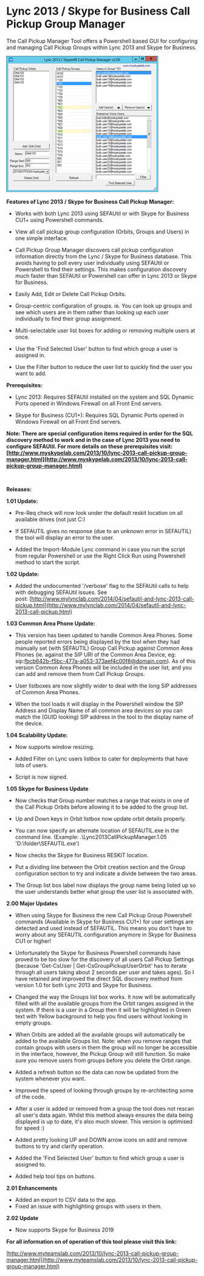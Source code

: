 ﻿Lync 2013 / Skype for Business Call Pickup Group Manager
========================================================

            

The Call Pickup Manager Tool offers a Powershell based GUI for configuring and managing Call Pickup Groups within Lync 2013 and Skype for Business.




![Image](https://github.com/jamescussen/lync-2013-skype-for-business-call-pickup-group-manager/raw/master/callpickupgroupmanager2.00_sm.png)



**Features of Lync 2013 / Skype for Business Call Pickup Manager:**


  *  Works with both Lync 2013 using SEFAUtil or with Skype for Business CU1+ using Powershell commands.

  *  View all call pickup group configuration (Orbits, Groups and Users) in one simple interface.

  *  Call Pickup Group Manager discovers call pickup configuration information directly from the Lync / Skype for Business database. This avoids having to poll every user individually using SEFAUtil or Powershell to find their settings. This makes configuration
 discovery much faster than SEFAUtil or Powershell can offer in Lync 2013 or Skype for Business.

  *  Easily Add, Edit or Delete Call Pickup Orbits. 
  *  Group-centric configuration of groups. ie. You can look up groups and see which users are in them rather than looking up each user individually to find their group assignment.

  *  Multi-selectable user list boxes for adding or removing multiple users at once.

  *  Use the 'Find Selected User' button to find which group a user is assigned in.

  *  Use the Filter button to reduce the user list to quickly find the user you want to add.


**Prerequisites:**


  *  Lync 2013: Requires SEFAUtil installed on the system and SQL Dynamic Ports opened in Windows Firewall on all Front End servers.

  *  Skype for Business (CU1+): Requires SQL Dynamic Ports opened in Windows Firewall on all Front End servers.


**Note: There are special configuration items required in order for the SQL discovery method to work and in the case of Lync 2013 you need to configure SEFAUtil. For more details on these
prerequisites visit: [http://www.myskypelab.com/2013/10/lync-2013-call-pickup-group-manager.html](http://www.myskypelab.com/2013/10/lync-2013-call-pickup-group-manager.html)**


 


**Releases:**

**1.01 Update:**


  *  Pre-Req check will now look under the default reskit location on all available drives (not just C:)

  *  If SEFAUTIL gives no response (due to an unknown error in SEFAUTIL) the tool will display an error to the user.

  *  Added the Import-Module Lync command in case you run the script from regular Powershell or use the Right Click Run using Powershell method to start the script.


**1.02 Update:**


  *  Added the undocumented '/verbose' flag to the SEFAUtil calls to help with debugging SEFAUtil issues. See post: [http://www.mylynclab.com/2014/04/sefautil-and-lync-2013-call-pickup.html](http://www.mylynclab.com/2014/04/sefautil-and-lync-2013-call-pickup.html)



**1.03 Common Area Phone Update:**


  *  This version has been updated to handle Common Area Phones. Some people reported errors being displayed by the tool when they had manually set (with SEFAUTIL) Group Call Pickup against Common Area Phones (ie. against the SIP URI of the Common Area Device,
 eg: sip:fbcb642b-f5bc-477a-a053-373aef4c00f8@domain.com). As of this version Common Area Phones will be included in the user list, and you can add and remove them from Call Pickup Groups.

  *  User listboxes are now slightly wider to deal with the long SIP addresses of Common Area Phones.

  *  When the tool loads it will display in the Powershell window the SIP Address and Display Name of all common area devices so you can match the (GUID looking) SIP address in the tool to the display name of the device.



**1.04 Scalability Update:**


  *  Now supports window resizing. 
  *  Added Filter on Lync users listbox to cater for deployments that have lots of users.

  *  Script is now signed. 

**1.05 Skype for Business Update**


  *  Now checks that Group number matches a range that exists in one of the Call Pickup Orbits before allowing it to be added to the group list.

  *  Up and Down keys in Orbit listbox now update orbit details properly. 
  *  You can now specify an alternate location of SEFAUTIL.exe in the command line. (Example: .\Lync2013CallPickupManager.1.05 'D:\folder\SEFAUTIL.exe')

  *  Now checks the Skype for Business RESKIT location. 
  *  Put a dividing line between the Orbit creation section and the Group configuration section to try and indicate a divide between the two areas.

  *  The Group list box label now displays the group name being listed up so the user understands better what group the user list is associated with.


**2.00 Major Updates**


  *  When using Skype for Business the new Call Pickup Group Powershell commands (Available in Skype for Business CU1+) for user settings are detected and used instead of SEFAUTIL. This means you don't have to worry about any SEFAUTIL configuration anymore in
 Skype for Business CU1 or higher! 
  *  Unfortunately the Skype for Business Powershell commands have proved to be too slow for the discovery of all users Call Pickup Settings (because 'Get-CsUser | Get-CsGroupPickupUserOrbit' has to iterate through all users taking about 2 seconds per user and
 takes ages). So I have retained and improved the direct SQL discovery method from version 1.0 for both Lync 2013 and Skype for Business.

  *  Changed the way the Groups list box works. It now will be automatically filled with all the available groups from the Orbit ranges assigned in the system. If there is a user in a Group then it will be highlighted in Green text with Yellow background to
 help you find users without looking in empty groups. 
  *  When Orbits are added all the available groups will automatically be added to the available Groups list. Note: when you remove ranges that contain groups with users in them the group will no longer be accessible in the interface, however, the Pickup Group
 will still function. So make sure you remove users from groups before you delete the Orbit range.

  *  Added a refresh button so the data can now be updated from the system whenever you want.

  *  Improved the speed of looking through groups by re-architecting some of the code.

  *  After a user is added or removed from a group the tool does not rescan all user's data again. Whilst this method always ensures the data being displayed is up to date, it's also much slower. This version is optimised for speed :)

  *  Added pretty looking UP and DOWN arrow icons on add and remove buttons to try and clarify operation.

  *  Added the 'Find Selected User' button to find which group a user is assigned to.

  *  Added help tool tips on buttons. 

**2.01 Enhancements**


  *  Added an export to CSV data to the app. 
  *  Fixed an issue with highlighting groups with users in them. 

**2.02 Update**


  *  Now supports Skype for Business 2019 

**For all information on of operation of this tool please visit this link:** 


[http://www.myteamslab.com/2013/10/lync-2013-call-pickup-group-manager.html](http://www.myteamslab.com/2013/10/lync-2013-call-pickup-group-manager.html)


        
    

